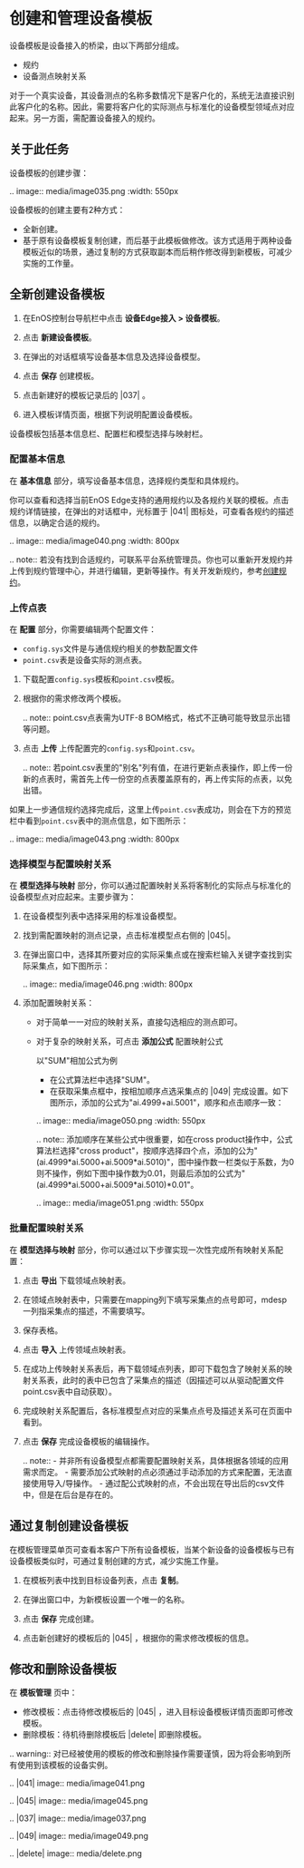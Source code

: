 # 创建和管理设备模板

设备模板是设备接入的桥梁，由以下两部分组成。
- 规约
- 设备测点映射关系

对于一个真实设备，其设备测点的名称多数情况下是客户化的，系统无法直接识别此客户化的名称。因此，需要将客户化的实际测点与标准化的设备模型领域点对应起来。另一方面，需配置设备接入的规约。

## 关于此任务<description>

设备模板的创建步骤：

.. image:: media/image035.png
   :width: 550px

设备模板的创建主要有2种方式：

- 全新创建。
- 基于原有设备模板复制创建，而后基于此模板做修改。该方式适用于两种设备模板近似的场景，通过复制的方式获取副本而后稍作修改得到新模板，可减少实施的工作量。

## 全新创建设备模板<createtemplate>

1. 在EnOS控制台导航栏中点击 **设备Edge接入 > 设备模板**。

2. 点击 **新建设备模板**。

3. 在弹出的对话框填写设备基本信息及选择设备模型。

4. 点击 **保存** 创建模板。

5. 点击新建好的模板记录后的 |037| 。

6. 进入模板详情页面，根据下列说明配置设备模板。

设备模板包括基本信息栏、配置栏和模型选择与映射栏。


### 配置基本信息<basicinformation>

在 **基本信息** 部分，填写设备基本信息，选择规约类型和具体规约。

你可以查看和选择当前EnOS Edge支持的通用规约以及各规约关联的模板。点击规约详情链接，在弹出的对话框中，光标置于 |041| 图标处，可查看各规约的描述信息，以确定合适的规约。

.. image:: media/image040.png
   :width: 800px

.. note:: 若没有找到合适规约，可联系平台系统管理员。你也可以重新开发规约并上传到规约管理中心，并进行编辑，更新等操作。有关开发新规约，参考[创建规约](creating_protocol)。

### 上传点表<pointtable>

在 **配置** 部分，你需要编辑两个配置文件：

- `config.sys`文件是与通信规约相关的参数配置文件
- `point.csv`表是设备实际的测点表。

1. 下载配置`config.sys`模板和`point.csv`模板。

2. 根据你的需求修改两个模板。

   .. note:: point.csv点表需为UTF-8 BOM格式，格式不正确可能导致显示出错等问题。

3. 点击 **上传** 上传配置完的`config.sys`和`point.csv`。

   .. note:: 若point.csv表里的"别名"列有值，在进行更新点表操作，即上传一份新的点表时，需首先上传一份空的点表覆盖原有的，再上传实际的点表，以免出错。

如果上一步通信规约选择完成后，这里上传`point.csv`表成功，则会在下方的预览栏中看到`point.csv`表中的测点信息，如下图所示：

.. image:: media/image043.png
   :width: 800px

### 选择模型与配置映射关系<mapping>

在 **模型选择与映射** 部分，你可以通过配置映射关系将客制化的实际点与标准化的设备模型点对应起来。主要步骤为：

1. 在设备模型列表中选择采用的标准设备模型。

2. 找到需配置映射的测点记录，点击标准模型点右侧的 |045|。

3. 在弹出窗口中，选择其所要对应的实际采集点或在搜索栏输入关键字查找到实际采集点，如下图所示：

   .. image:: media/image046.png
      :width: 800px

4. 添加配置映射关系：

   - 对于简单一一对应的映射关系，直接勾选相应的测点即可。
   - 对于复杂的映射关系，可点击 **添加公式** 配置映射公式

     以"SUM"相加公式为例
     + 在公式算法栏中选择"SUM"。
     + 在获取采集点框中，按相加顺序点选采集点的 |049| 完成设置。如下图所示，添加的公式为"ai.4999+ai.5001"，顺序和点击顺序一致：

     .. image:: media/image050.png
        :width: 550px

     .. note:: 添加顺序在某些公式中很重要，如在cross product操作中，公式算法栏选择"cross product"，按顺序选择四个点，添加的公为"(ai.4999\*ai.5000+ai.5009\*ai.5010)"，图中操作数一栏类似于系数，为0则不操作，例如下图中操作数为0.01，则最后添加的公式为"(ai.4999\*ai.5000+ai.5009\*ai.5010)\*0.01"。

     .. image:: media/image051.png
        :width: 550px

### 批量配置映射关系<batchconfiguration>

在 **模型选择与映射** 部分，你可以通过以下步骤实现一次性完成所有映射关系配置：

1. 点击 **导出** 下载领域点映射表。

2. 在领域点映射表中，只需要在mapping列下填写采集点的点号即可，mdesp一列指采集点的描述，不需要填写。

3. 保存表格。

4. 点击 **导入** 上传领域点映射表。

5. 在成功上传映射关系表后，再下载领域点列表，即可下载包含了映射关系的映射关系表，此时的表中已包含了采集点的描述（因描述可以从驱动配置文件point.csv表中自动获取）。

6. 完成映射关系配置后，各标准模型点对应的采集点点号及描述关系可在页面中看到。

7. 点击 **保存** 完成设备模板的编辑操作。

   .. note:: - 并非所有设备模型点都需要配置映射关系，具体根据各领域的应用需求而定。
           - 需要添加公式映射的点必须通过手动添加的方式来配置，无法直接使用导入/导操作。
           - 通过配公式映射的点，不会出现在导出后的csv文件中，但是在后台是存在的。

## 通过复制创建设备模板<clonetemplate>

在模板管理菜单页可查看本客户下所有设备模板，当某个新设备的设备模板与已有设备模板类似时，可通过复制创建的方式，减少实施工作量。

1. 在模板列表中找到目标设备列表，点击 **复制**。

2. 在弹出窗口中，为新模板设置一个唯一的名称。

3. 点击 **保存** 完成创建。

4. 点击新创建好的模板后的 |045| ，根据你的需求修改模板的信息。

## 修改和删除设备模板<editdelete>

在 **模板管理** 页中：

- 修改模板：点击待修改模板后的 |045| ，进入目标设备模板详情页面即可修改模板。
- 删除模板：待机待删除模板后 |delete| 即删除模板。

.. warning:: 对已经被使用的模板的修改和删除操作需要谨慎，因为将会影响到所有使用到该模板的设备实例。

.. |041| image:: media/image041.png

.. |045| image:: media/image045.png

.. |037| image:: media/image037.png

.. |049| image:: media/image049.png

.. |delete| image:: media/delete.png


<!--end-->
